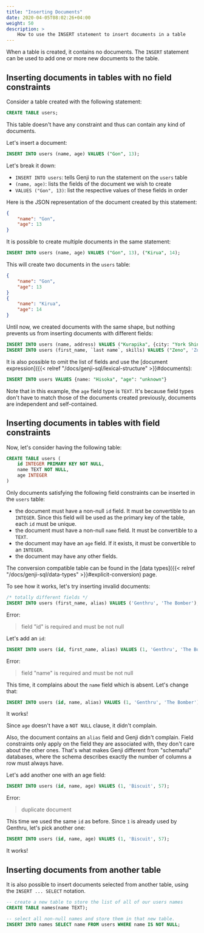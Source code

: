 ```yaml
---
title: "Inserting Documents"
date: 2020-04-05T08:02:26+04:00
weight: 50
description: >
    How to use the INSERT statement to insert documents in a table
---
```


When a table is created, it contains no documents. The `INSERT` statement can be used to add one or more new documents to the table.

## Inserting documents in tables with no field constraints

Consider a table created with the following statement:

```sql
CREATE TABLE users;
```

This table doesn't have any constraint and thus can contain any kind of documents.

Let's insert a document:

```sql
INSERT INTO users (name, age) VALUES ("Gon", 13);
```

Let's break it down:

- `INSERT INTO users`: tells Genji to run the statement on the `users` table
- `(name, age)`: lists the fields of the document we wish to create
- `VALUES ("Gon", 13)`: list the respective values of these fields in order

Here is the JSON representation of the document created by this statement:

```json
{
    "name": "Gon",
    "age": 13
}
```

It is possible to create multiple documents in the same statement:

```sql
INSERT INTO users (name, age) VALUES ("Gon", 13), ("Kirua", 14);
```

This will create two documents in the `users` table:

```json
{
    "name": "Gon",
    "age": 13
}
{
    "name": "Kirua",
    "age": 14
}
```

Until now, we created documents with the same shape, but nothing prevents us from inserting documents with different fields:

```sql
INSERT INTO users (name, address) VALUES ("Kurapika", {city: "York Shin City", "region": "Yorubian"});
INSERT INTO users (first_name, `last name`, skills) VALUES ("Zeno", 'Zoldik', ["Dragon Dive", "Dragon Head"] );
```

It is also possible to omit the list of fields and use the [document expression]({{< relref "/docs/genji-sql/lexical-structure" >}}#documents):

```sql
INSERT INTO users VALUES {name: "Hisoka", "age": "unknown"}
```

Note that in this example, the `age` field type is `TEXT`. It's because field types don't have to match those of the documents created previously, documents are independent and self-contained.

## Inserting documents in tables with field constraints

Now, let's consider having the following table:

```sql
CREATE TABLE users (
    id INTEGER PRIMARY KEY NOT NULL,
    name TEXT NOT NULL,
    age INTEGER
)
```

Only documents satisfying the following field constraints can be inserted in the `users` table:

- the document must have a non-null `id` field. It must be convertible to an `INTEGER`. Since this field will be used as the primary key of the table, each `id` must be unique.
- the document must have a non-null `name` field. It must be convertible to a `TEXT`.
- the document may have an `age` field. If it exists, it must be convertible to an `INTEGER`.
- the document may have any other fields.

The conversion compatible table can be found in the [data types]({{< relref "/docs/genji-sql/data-types" >}}#explicit-conversion) page.

To see how it works, let's try inserting invalid documents:

```sql
/* totally different fields */
INSERT INTO users (first_name, alias) VALUES ('Genthru', 'The Bomber');
```

Error:

> field "id" is required and must be not null

Let's add an `id`:

```sql
INSERT INTO users (id, first_name, alias) VALUES (1, 'Genthru', 'The Bomber');
```

Error:

> field "name" is required and must be not null

This time, it complains about the `name` field which is absent. Let's change that:

```sql
INSERT INTO users (id, name, alias) VALUES (1, 'Genthru', 'The Bomber');
```

It works!

Since `age` doesn't have a `NOT NULL` clause, it didn't complain.

Also, the document contains an `alias` field and Genji didn't complain. Field constraints only apply on the field they are associated with, they don't care about the other ones. That's what makes Genji different from "schemaful" databases, where the schema describes exactly the number of columns a row must always have.

Let's add another one with an age field:

```sql
INSERT INTO users (id, name, age) VALUES (1, 'Biscuit', 57);
```

Error:

> duplicate document

This time we used the same `id` as before. Since `1` is already used by Genthru, let's pick another one:

```sql
INSERT INTO users (id, name, age) VALUES (1, 'Biscuit', 57);
```

It works!

## Inserting documents from another table

It is also possible to insert documents selected from another table, using the `INSERT ... SELECT` notation.

```sql
-- create a new table to store the list of all of our users names
CREATE TABLE names(name TEXT);

-- select all non-null names and store them in that new table.
INSERT INTO names SELECT name FROM users WHERE name IS NOT NULL;
```
